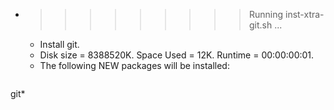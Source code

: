* >>>>>>>>> Running inst-xtra-git.sh ...
  * Install git.
  * Disk size = 8388520K. Space Used = 12K. Runtime = 00:00:00:01.
  * The following NEW packages will be installed:
  ```bash
git*
  ```
